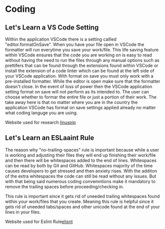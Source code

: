 # Coding

## Let's Learn a VS Code Setting

Within the application VSCode there is a setting callled "editor.formatOnSave". When you have your file open in VSCode the formatter will run everytime you save your work/file. This life saving feature within VSCode ensures that the code you are working on is easy to read without having the need to run the files through any manual options such as prettifers that can be found through the extensions found within VSCode or install the extension of a code linter which can be found at the left side of your VSCode application. With format on save you must only work with a pre-installed formatter. While the editor is open make sure that the formatter doesn't close. In the event of loss of power then the VSCode application setting format on save will not perform as its intended to. The user can choose whether to formar the entire file or just a portion of their work. The take away here is that no matter where you are in the country the application VSCode has format on save settings applied already no matter what coding languge you are using.

 <html>
      <head>
      </head>
    </html>

Website used for research [linuxpip](https://linuxpip.org/vscode-format-on-save/)

## Let's Learn an ESLaaint Rule

The reason why "no-trailing-spaces" rule is important because while a user is working and adjusting their files they will end up finishing their work/file and then there will be whitespaces added to the end of lines. Whitespaces can be read by both by Git and GitHub. Whitespaces majority of the time causes developers to get stressed and then anxiety rises. With the additon of the extra whitespaces the code can still be read without any issues. But with that being said numerous coding convemntions make it mandatory to remove the trailing spaces before proceeding/checking in.

This rule is important since it gets rid of uneeded trailing whitespaces found within your work/files that you create. Meaning this rule is helpful since it gets rid of uneeded tabs/spaces and other unicode found at the end of your lines in your files.

Website used for Eslint Rule[elisnt](https://eslint.org/docs/rules/no-trailing-spaces)
